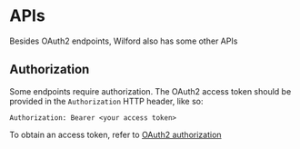 # APIs
Besides OAuth2 endpoints, Wilford also has some other APIs

## Authorization
Some endpoints require authorization.
The OAuth2 access token should be provided in the `Authorization` HTTP header, like so:
```
Authorization: Bearer <your access token>
```

To obtain an access token, refer to [OAuth2 authorization](../oauth2/authorization.md)